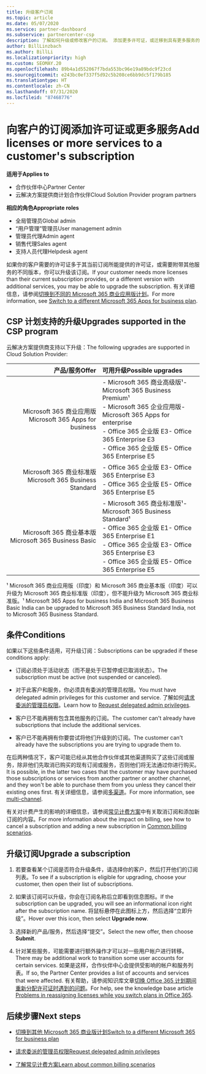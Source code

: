 ```yaml
---
title: 升级客户订阅
ms.topic: article
ms.date: 05/07/2020
ms.service: partner-dashboard
ms.subservice: partnercenter-csp
description: 了解如何升级或修改客户的订阅。 添加更多许可证，或迁移到具有更多服务的不同版本。
author: BillLinzbach
ms.author: BillLi
ms.localizationpriority: high
ms.custom: SEOMAY.20
ms.openlocfilehash: 89b4a1d552067f7bda553bc96e19a89bdc9f23cd
ms.sourcegitcommit: e243bc0ef337f5d92c5b208ce6bb9dc5f179b185
ms.translationtype: HT
ms.contentlocale: zh-CN
ms.lasthandoff: 07/31/2020
ms.locfileid: "87468776"
---
```

# <a name="add-licenses-or-more-services-to-a-customers-subscription"></a><span data-ttu-id="2ee6d-104">向客户的订阅添加许可证或更多服务</span><span class="sxs-lookup"><span data-stu-id="2ee6d-104">Add licenses or more services to a customer's subscription</span></span>

<span data-ttu-id="2ee6d-105">**适用于**</span><span class="sxs-lookup"><span data-stu-id="2ee6d-105">**Applies to**</span></span>

- <span data-ttu-id="2ee6d-106">合作伙伴中心</span><span class="sxs-lookup"><span data-stu-id="2ee6d-106">Partner Center</span></span>
- <span data-ttu-id="2ee6d-107">云解决方案提供商计划合作伙伴</span><span class="sxs-lookup"><span data-stu-id="2ee6d-107">Cloud Solution Provider program partners</span></span>

<span data-ttu-id="2ee6d-108">**相应的角色**</span><span class="sxs-lookup"><span data-stu-id="2ee6d-108">**Appropriate roles**</span></span>

- <span data-ttu-id="2ee6d-109">全局管理员</span><span class="sxs-lookup"><span data-stu-id="2ee6d-109">Global admin</span></span>
- <span data-ttu-id="2ee6d-110">“用户管理”管理员</span><span class="sxs-lookup"><span data-stu-id="2ee6d-110">User management admin</span></span>
- <span data-ttu-id="2ee6d-111">管理员代理</span><span class="sxs-lookup"><span data-stu-id="2ee6d-111">Admin agent</span></span>
- <span data-ttu-id="2ee6d-112">销售代理</span><span class="sxs-lookup"><span data-stu-id="2ee6d-112">Sales agent</span></span>
- <span data-ttu-id="2ee6d-113">支持人员代理</span><span class="sxs-lookup"><span data-stu-id="2ee6d-113">Helpdesk agent</span></span>

<span data-ttu-id="2ee6d-114">如果你的客户需要的许可证多于其当前订阅所能提供的许可证，或需要附带其他服务的不同版本，你可以升级该订阅。</span><span class="sxs-lookup"><span data-stu-id="2ee6d-114">If your customer needs more licenses than their current subscription provides, or a different version with additional services, you may be able to upgrade the subscription.</span></span> <span data-ttu-id="2ee6d-115">有关详细信息，请参阅[切换到不同的 Microsoft 365 商业应用版计划](https://go.microsoft.com/fwlink/p/?LinkId=723577)。</span><span class="sxs-lookup"><span data-stu-id="2ee6d-115">For more information, see [Switch to a different Microsoft 365 Apps for business plan](https://go.microsoft.com/fwlink/p/?LinkId=723577).</span></span>

## <a name="upgrades-supported-in-the-csp-program"></a><span data-ttu-id="2ee6d-116">CSP 计划支持的升级<a id="upgradesubscription"></a></span><span class="sxs-lookup"><span data-stu-id="2ee6d-116">Upgrades supported in the CSP program <a id="upgradesubscription"></a></span></span>

<span data-ttu-id="2ee6d-117">云解决方案提供商支持以下升级：</span><span class="sxs-lookup"><span data-stu-id="2ee6d-117">The following upgrades are supported in Cloud Solution Provider:</span></span>

| <span data-ttu-id="2ee6d-118">产品/服务</span><span class="sxs-lookup"><span data-stu-id="2ee6d-118">Offer</span></span> | <span data-ttu-id="2ee6d-119">可用升级</span><span class="sxs-lookup"><span data-stu-id="2ee6d-119">Possible upgrades</span></span>|
|---:|:---|
| <span data-ttu-id="2ee6d-120">Microsoft 365 商业应用版</span><span class="sxs-lookup"><span data-stu-id="2ee6d-120">Microsoft 365 Apps for business</span></span>   | <span data-ttu-id="2ee6d-121">- Microsoft 365 商业高级版¹</span><span class="sxs-lookup"><span data-stu-id="2ee6d-121">- Microsoft 365 Business Premium¹</span></span> <br/>  <span data-ttu-id="2ee6d-122">- Microsoft 365 企业应用版</span><span class="sxs-lookup"><span data-stu-id="2ee6d-122">- Microsoft 365 Apps for enterprise</span></span> <br/> <span data-ttu-id="2ee6d-123">- Office 365 企业版 E3</span><span class="sxs-lookup"><span data-stu-id="2ee6d-123">- Office 365 Enterprise E3</span></span> <br/> <span data-ttu-id="2ee6d-124">- Office 365 企业版 E5</span><span class="sxs-lookup"><span data-stu-id="2ee6d-124">- Office 365 Enterprise E5</span></span> <br/> |
| <span data-ttu-id="2ee6d-125">Microsoft 365 商业标准版</span><span class="sxs-lookup"><span data-stu-id="2ee6d-125">Microsoft 365 Business Standard</span></span>    | <span data-ttu-id="2ee6d-126">- Office 365 企业版 E3</span><span class="sxs-lookup"><span data-stu-id="2ee6d-126">- Office 365 Enterprise E3</span></span> <br/> <span data-ttu-id="2ee6d-127">- Office 365 企业版 E5</span><span class="sxs-lookup"><span data-stu-id="2ee6d-127">- Office 365 Enterprise E5</span></span> <br/> |
| <span data-ttu-id="2ee6d-128">Microsoft 365 商业基本版</span><span class="sxs-lookup"><span data-stu-id="2ee6d-128">Microsoft 365 Business Basic</span></span> | <span data-ttu-id="2ee6d-129">- Microsoft 365 商业标准版¹</span><span class="sxs-lookup"><span data-stu-id="2ee6d-129">- Microsoft 365 Business Standard¹</span></span> <br/> <span data-ttu-id="2ee6d-130">- Office 365 企业版 E1</span><span class="sxs-lookup"><span data-stu-id="2ee6d-130">- Office 365 Enterprise E1</span></span> <br/> <span data-ttu-id="2ee6d-131">- Office 365 企业版 E3</span><span class="sxs-lookup"><span data-stu-id="2ee6d-131">- Office 365 Enterprise E3</span></span><br/> <span data-ttu-id="2ee6d-132">- Office 365 企业版 E5</span><span class="sxs-lookup"><span data-stu-id="2ee6d-132">- Office 365 Enterprise E5</span></span> <br/> |

<span data-ttu-id="2ee6d-133">¹ Microsoft 365 商业应用版（印度）和 Microsoft 365 商业基本版（印度）可以升级为 Microsoft 365 商业标准版（印度），但不能升级为 Microsoft 365 商业标准版。</span><span class="sxs-lookup"><span data-stu-id="2ee6d-133">¹ Microsoft 365 Apps for business India and Microsoft 365 Business Basic India can be upgraded to Microsoft 365 Business Standard India, not to Microsoft 365 Business Standard.</span></span>


## <a name="conditions"></a><span data-ttu-id="2ee6d-134">条件</span><span class="sxs-lookup"><span data-stu-id="2ee6d-134">Conditions</span></span>

<span data-ttu-id="2ee6d-135">如果以下这些条件适用，可升级订阅：</span><span class="sxs-lookup"><span data-stu-id="2ee6d-135">Subscriptions can be upgraded if these conditions apply:</span></span>

- <span data-ttu-id="2ee6d-136">订阅必须处于活动状态（而不是处于已暂停或已取消状态）。</span><span class="sxs-lookup"><span data-stu-id="2ee6d-136">The subscription must be active (not suspended or canceled).</span></span>

- <span data-ttu-id="2ee6d-137">对于此客户和服务，你必须具有委派的管理员权限。</span><span class="sxs-lookup"><span data-stu-id="2ee6d-137">You must have delegated admin privileges for this customer and service.</span></span> <span data-ttu-id="2ee6d-138">了解如何[请求委派的管理员权限](request-a-relationship-with-a-customer.md)。</span><span class="sxs-lookup"><span data-stu-id="2ee6d-138">Learn how to [Request delegated admin privileges](request-a-relationship-with-a-customer.md).</span></span>

- <span data-ttu-id="2ee6d-139">客户已不能再拥有包含其他服务的订阅。</span><span class="sxs-lookup"><span data-stu-id="2ee6d-139">The customer can't already have subscriptions that include the additional services.</span></span>

- <span data-ttu-id="2ee6d-140">客户已不能再拥有你要尝试将他们升级到的订阅。</span><span class="sxs-lookup"><span data-stu-id="2ee6d-140">The customer can't already have the subscriptions you are trying to upgrade them to.</span></span>

<span data-ttu-id="2ee6d-141">在后两种情况下，客户可能已经从其他合作伙伴或其他渠道购买了这些订阅或服务，除非他们先取消已购买的现有订阅或服务，否则他们将无法通过你进行购买。</span><span class="sxs-lookup"><span data-stu-id="2ee6d-141">It is possible, in the latter two cases that the customer may have purchased those subscriptions or services from another partner or another channel, and they won't be able to purchase them from you unless they cancel their existing ones first.</span></span> <span data-ttu-id="2ee6d-142">有关详细信息，请参阅[多渠道](multichannel.md)。</span><span class="sxs-lookup"><span data-stu-id="2ee6d-142">For more information, see [multi-channel](multichannel.md).</span></span>

<span data-ttu-id="2ee6d-143">有关对计费产生的影响的详细信息，请参阅[常见计费方案](common-billing-scenarios.md)中有关取消订阅和添加新订阅的内容。</span><span class="sxs-lookup"><span data-stu-id="2ee6d-143">For more information about the impact on billing, see how to cancel a subscription and adding a new subscription in [Common billing scenarios](common-billing-scenarios.md).</span></span>

## <a name="upgrade-a-subscription"></a><span data-ttu-id="2ee6d-144">升级订阅</span><span class="sxs-lookup"><span data-stu-id="2ee6d-144">Upgrade a subscription</span></span>

1. <span data-ttu-id="2ee6d-145">若要查看某个订阅是否符合升级条件，请选择你的客户，然后打开他们的订阅列表。</span><span class="sxs-lookup"><span data-stu-id="2ee6d-145">To see if a subscription is eligible for upgrading, choose your customer, then open their list of subscriptions.</span></span>

2. <span data-ttu-id="2ee6d-146">如果该订阅可以升级，你会在订阅名称后立即看到信息图标。</span><span class="sxs-lookup"><span data-stu-id="2ee6d-146">If the subscription can be upgraded, you will see an informational icon right after the subscription name.</span></span> <span data-ttu-id="2ee6d-147">将鼠标悬停在此图标上方，然后选择“立即升级”。</span><span class="sxs-lookup"><span data-stu-id="2ee6d-147">Hover over this icon, then select **Upgrade now**.</span></span>

3. <span data-ttu-id="2ee6d-148">选择新的产品/服务，然后选择“提交”。</span><span class="sxs-lookup"><span data-stu-id="2ee6d-148">Select the new offer, then choose **Submit**.</span></span>

4. <span data-ttu-id="2ee6d-149">针对某些服务，可能需要进行额外操作才可以对一些用户帐户进行转移。</span><span class="sxs-lookup"><span data-stu-id="2ee6d-149">There may be additional work to transition some user accounts for certain services.</span></span> <span data-ttu-id="2ee6d-150">如果是这样，合作伙伴中心会提供受影响的帐户和服务列表。</span><span class="sxs-lookup"><span data-stu-id="2ee6d-150">If so, the Partner Center provides a list of accounts and services that were affected.</span></span> <span data-ttu-id="2ee6d-151">有关帮助，请参阅知识库文章[切换 Office 365 计划期间重新分配许可证时遇到的问题](https://go.microsoft.com/fwlink/p/?LinkId=723576)。</span><span class="sxs-lookup"><span data-stu-id="2ee6d-151">For help, see the knowledge base article [Problems in reassigning licenses while you switch plans in Office 365](https://go.microsoft.com/fwlink/p/?LinkId=723576).</span></span>

## <a name="next-steps"></a><span data-ttu-id="2ee6d-152">后续步骤</span><span class="sxs-lookup"><span data-stu-id="2ee6d-152">Next steps</span></span>

- [<span data-ttu-id="2ee6d-153">切换到其他 Microsoft 365 商业版计划</span><span class="sxs-lookup"><span data-stu-id="2ee6d-153">Switch to a different Microsoft 365 for business plan</span></span>](https://go.microsoft.com/fwlink/p/?LinkId=723577)

- [<span data-ttu-id="2ee6d-154">请求委派的管理员权限</span><span class="sxs-lookup"><span data-stu-id="2ee6d-154">Request delegated admin privileges</span></span>](request-a-relationship-with-a-customer.md)

- [<span data-ttu-id="2ee6d-155">了解常见计费方案</span><span class="sxs-lookup"><span data-stu-id="2ee6d-155">Learn about common billing scenarios</span></span>](common-billing-scenarios.md)
